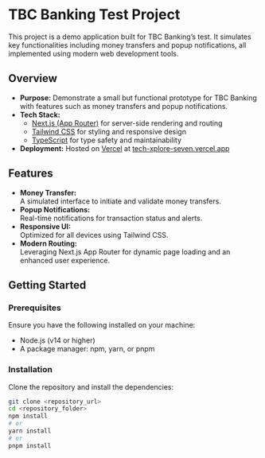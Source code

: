 # TBC Banking Test Project

This project is a demo application built for TBC Banking’s test. It simulates key functionalities including money transfers and popup notifications, all implemented using modern web development tools.

## Overview

- **Purpose:** Demonstrate a small but functional prototype for TBC Banking with features such as money transfers and popup notifications.
- **Tech Stack:**  
  - [Next.js (App Router)](https://nextjs.org) for server-side rendering and routing  
  - [Tailwind CSS](https://tailwindcss.com) for styling and responsive design  
  - [TypeScript](https://www.typescriptlang.org) for type safety and maintainability
- **Deployment:** Hosted on [Vercel](https://vercel.com) at [tech-xplore-seven.vercel.app](https://tech-xplore-seven.vercel.app)

## Features

- **Money Transfer:**  
  A simulated interface to initiate and validate money transfers.
- **Popup Notifications:**  
  Real-time notifications for transaction status and alerts.
- **Responsive UI:**  
  Optimized for all devices using Tailwind CSS.
- **Modern Routing:**  
  Leveraging Next.js App Router for dynamic page loading and an enhanced user experience.

## Getting Started

### Prerequisites

Ensure you have the following installed on your machine:

- Node.js (v14 or higher)
- A package manager: npm, yarn, or pnpm

### Installation

Clone the repository and install the dependencies:

```bash
git clone <repository_url>
cd <repository_folder>
npm install
# or
yarn install
# or
pnpm install
